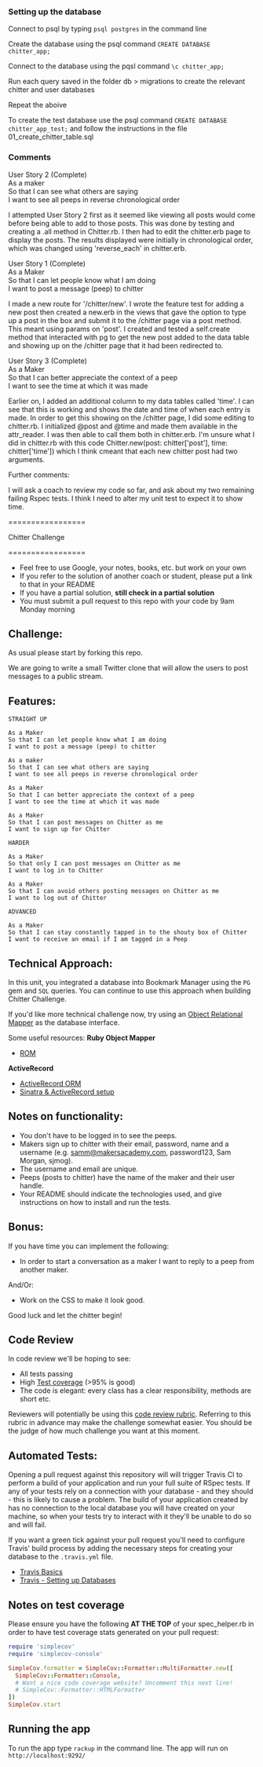 ### Setting up the database 

Connect to psql by typing `psql postgres` in the command line

Create the database using the psql command `CREATE DATABASE chitter_app;`

Connect to the database using the pqsl command `\c chitter_app;`

Run each query saved in the folder db > migrations to create the relevant chitter and user databases

Repeat the aboive 

To create the test database use the psql command `CREATE DATABASE chitter_app_test;` and follow the instructions in the file 01_create_chitter_table.sql

### Comments

User Story 2 (Complete)  
As a maker   
So that I can see what others are saying    
I want to see all peeps in reverse chronological order  

I attempted User Story 2 first as it seemed like viewing all posts would come before being able to add to those posts. This was done by testing and creating a .all method in Chitter.rb. I then had to edit the chitter.erb page to display the posts. The results displayed were initially in chronological order, which was changed using 'reverse_each' in chitter.erb. 

User Story 1 (Complete)  
As a Maker  
So that I can let people know what I am doing    
I want to post a message (peep) to chitter  

I made a new route for '/chitter/new'. I wrote the feature test for adding a new post then created a new.erb in the views that gave the option to type up a post in the box and submit it to the /chitter page via a post method. This meant using params on 'post'. I created and tested a self.create method that interacted with pg to get the new post added to the data table and showing up on the /chitter page that it had been redirected to. 

User Story 3 (Complete)  
As a Maker  
So that I can better appreciate the context of a peep  
I want to see the time at which it was made  

Earlier on, I added an additional column to my data tables called 'time'. I can see that this is working and shows the date and time of when each entry is made. In order to get this showing on the /chitter page, I did some editing to chitter.rb. I initialized @post and @time and made them available in the attr_reader. I was then able to call them both in chitter.erb. I'm unsure what I did in chitter.rb with this code Chitter.new(post: chitter['post'], time: chitter['time']) which I think cmeant that each new chitter post had two arguments. 

Further comments: 

I will ask a coach to review my code so far, and ask about my two remaining failing Rspec tests. I think I need to alter my unit test to expect it to show time. 

=================

Chitter Challenge

=================

* Feel free to use Google, your notes, books, etc. but work on your own
* If you refer to the solution of another coach or student, please put a link to that in your README
* If you have a partial solution, **still check in a partial solution**
* You must submit a pull request to this repo with your code by 9am Monday morning

Challenge:
-------

As usual please start by forking this repo.

We are going to write a small Twitter clone that will allow the users to post messages to a public stream.

Features:
-------

```
STRAIGHT UP

As a Maker
So that I can let people know what I am doing  
I want to post a message (peep) to chitter

As a maker
So that I can see what others are saying  
I want to see all peeps in reverse chronological order

As a Maker
So that I can better appreciate the context of a peep
I want to see the time at which it was made

As a Maker
So that I can post messages on Chitter as me
I want to sign up for Chitter

HARDER

As a Maker
So that only I can post messages on Chitter as me
I want to log in to Chitter

As a Maker
So that I can avoid others posting messages on Chitter as me
I want to log out of Chitter

ADVANCED

As a Maker
So that I can stay constantly tapped in to the shouty box of Chitter
I want to receive an email if I am tagged in a Peep
```

Technical Approach:
-----

In this unit, you integrated a database into Bookmark Manager using the `PG` gem and `SQL` queries. You can continue to use this approach when building Chitter Challenge.

If you'd like more technical challenge now, try using an [Object Relational Mapper](https://en.wikipedia.org/wiki/Object-relational_mapping) as the database interface.

Some useful resources:
**Ruby Object Mapper**
- [ROM](https://rom-rb.org/)

**ActiveRecord**
- [ActiveRecord ORM](https://guides.rubyonrails.org/active_record_basics.html)
- [Sinatra & ActiveRecord setup](https://learn.co/lessons/sinatra-activerecord-setup)

Notes on functionality:
------

* You don't have to be logged in to see the peeps.
* Makers sign up to chitter with their email, password, name and a username (e.g. samm@makersacademy.com, password123, Sam Morgan, sjmog).
* The username and email are unique.
* Peeps (posts to chitter) have the name of the maker and their user handle.
* Your README should indicate the technologies used, and give instructions on how to install and run the tests.

Bonus:
-----

If you have time you can implement the following:

* In order to start a conversation as a maker I want to reply to a peep from another maker.

And/Or:

* Work on the CSS to make it look good.

Good luck and let the chitter begin!

Code Review
-----------

In code review we'll be hoping to see:

* All tests passing
* High [Test coverage](https://github.com/makersacademy/course/blob/main/pills/test_coverage.md) (>95% is good)
* The code is elegant: every class has a clear responsibility, methods are short etc.

Reviewers will potentially be using this [code review rubric](docs/review.md).  Referring to this rubric in advance may make the challenge somewhat easier.  You should be the judge of how much challenge you want at this moment.

Automated Tests:
-----

Opening a pull request against this repository will will trigger Travis CI to perform a build of your application and run your full suite of RSpec tests. If any of your tests rely on a connection with your database - and they should - this is likely to cause a problem. The build of your application created by has no connection to the local database you will have created on your machine, so when your tests try to interact with it they'll be unable to do so and will fail.

If you want a green tick against your pull request you'll need to configure Travis' build process by adding the necessary steps for creating your database to the `.travis.yml` file.

- [Travis Basics](https://docs.travis-ci.com/user/tutorial/)
- [Travis - Setting up Databases](https://docs.travis-ci.com/user/database-setup/)

Notes on test coverage
----------------------

Please ensure you have the following **AT THE TOP** of your spec_helper.rb in order to have test coverage stats generated
on your pull request:

```ruby
require 'simplecov'
require 'simplecov-console'

SimpleCov.formatter = SimpleCov::Formatter::MultiFormatter.new([
  SimpleCov::Formatter::Console,
  # Want a nice code coverage website? Uncomment this next line!
  # SimpleCov::Formatter::HTMLFormatter
])
SimpleCov.start
```

Running the app
----------------------

To run the app type `rackup` in the command line. The app will run on `http://localhost:9292/`

